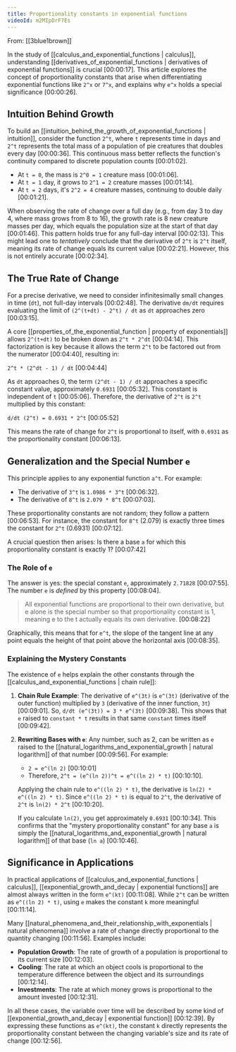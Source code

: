 ```yaml
---
title: Proportionality constants in exponential functions
videoId: m2MIpDrF7Es
---
```


From: [[3blue1brown]] <br/> 

In the study of [[calculus_and_exponential_functions | calculus]], understanding [[derivatives_of_exponential_functions | derivatives of exponential functions]] is crucial <a class="yt-timestamp" data-t="00:00:17">[00:00:17]</a>. This article explores the concept of proportionality constants that arise when differentiating exponential functions like `2^x` or `7^x`, and explains why `e^x` holds a special significance <a class="yt-timestamp" data-t="00:00:26">[00:00:26]</a>.

## Intuition Behind Growth

To build an [[intuition_behind_the_growth_of_exponential_functions | intuition]], consider the function `2^t`, where `t` represents time in days and `2^t` represents the total mass of a population of pie creatures that doubles every day <a class="yt-timestamp" data-t="00:00:36">[00:00:36]</a>. This continuous mass better reflects the function's continuity compared to discrete population counts <a class="yt-timestamp" data-t="00:01:02">[00:01:02]</a>.

*   At `t = 0`, the mass is `2^0 = 1` creature mass <a class="yt-timestamp" data-t="00:01:06">[00:01:06]</a>.
*   At `t = 1` day, it grows to `2^1 = 2` creature masses <a class="yt-timestamp" data-t="00:01:14">[00:01:14]</a>.
*   At `t = 2` days, it's `2^2 = 4` creature masses, continuing to double daily <a class="yt-timestamp" data-t="00:01:21">[00:01:21]</a>.

When observing the rate of change over a full day (e.g., from day 3 to day 4, where mass grows from 8 to 16), the growth rate is 8 new creature masses per day, which equals the population size at the start of that day <a class="yt-timestamp" data-t="00:01:46">[00:01:46]</a>. This pattern holds true for any full-day interval <a class="yt-timestamp" data-t="00:02:13">[00:02:13]</a>. This might lead one to *tentatively* conclude that the derivative of `2^t` is `2^t` itself, meaning its rate of change equals its current value <a class="yt-timestamp" data-t="00:02:21">[00:02:21]</a>. However, this is not entirely accurate <a class="yt-timestamp" data-t="00:02:34">[00:02:34]</a>.

## The True Rate of Change

For a precise derivative, we need to consider infinitesimally small changes in time (`dt`), not full-day intervals <a class="yt-timestamp" data-t="00:02:48">[00:02:48]</a>. The derivative `dm/dt` requires evaluating the limit of `(2^(t+dt) - 2^t) / dt` as `dt` approaches zero <a class="yt-timestamp" data-t="00:03:15">[00:03:15]</a>.

A core [[properties_of_the_exponential_function | property of exponentials]] allows `2^(t+dt)` to be broken down as `2^t * 2^dt` <a class="yt-timestamp" data-t="00:04:14">[00:04:14]</a>. This factorization is key because it allows the term `2^t` to be factored out from the numerator <a class="yt-timestamp" data-t="00:04:40">[00:04:40]</a>, resulting in:

`2^t * (2^dt - 1) / dt` <a class="yt-timestamp" data-t="00:04:44">[00:04:44]</a>

As `dt` approaches 0, the term `(2^dt - 1) / dt` approaches a specific constant value, approximately `0.6931` <a class="yt-timestamp" data-t="00:05:32">[00:05:32]</a>. This constant is independent of `t` <a class="yt-timestamp" data-t="00:05:06">[00:05:06]</a>. Therefore, the derivative of `2^t` is `2^t` multiplied by this constant:

`d/dt (2^t) = 0.6931 * 2^t` <a class="yt-timestamp" data-t="00:05:52">[00:05:52]</a>

This means the rate of change for `2^t` is proportional to itself, with `0.6931` as the proportionality constant <a class="yt-timestamp" data-t="00:06:13">[00:06:13]</a>.

## Generalization and the Special Number `e`

This principle applies to any exponential function `a^t`. For example:

*   The derivative of `3^t` is `1.0986 * 3^t` <a class="yt-timestamp" data-t="00:06:32">[00:06:32]</a>.
*   The derivative of `8^t` is `2.079 * 8^t` <a class="yt-timestamp" data-t="00:07:03">[00:07:03]</a>.

These proportionality constants are not random; they follow a pattern <a class="yt-timestamp" data-t="00:06:53">[00:06:53]</a>. For instance, the constant for `8^t` (2.079) is exactly three times the constant for `2^t` (0.6931) <a class="yt-timestamp" data-t="00:07:12">[00:07:12]</a>.

A crucial question then arises: Is there a base `a` for which this proportionality constant is exactly 1? <a class="yt-timestamp" data-t="00:07:42">[00:07:42]</a>

### The Role of `e`

The answer is yes: the special constant `e`, approximately `2.71828` <a class="yt-timestamp" data-t="00:07:55">[00:07:55]</a>. The number `e` is *defined* by this property <a class="yt-timestamp" data-t="00:08:04">[00:08:04]</a>.

> All exponential functions are proportional to their own derivative, but e alone is the special number so that proportionality constant is 1, meaning e to the t actually equals its own derivative. <a class="yt-timestamp" data-t="00:08:22">[00:08:22]</a>

Graphically, this means that for `e^t`, the slope of the tangent line at any point equals the height of that point above the horizontal axis <a class="yt-timestamp" data-t="00:08:35">[00:08:35]</a>.

### Explaining the Mystery Constants

The existence of `e` helps explain the other constants through the [[calculus_and_exponential_functions | chain rule]]:

1.  **Chain Rule Example**: The derivative of `e^(3t)` is `e^(3t)` (derivative of the outer function) multiplied by `3` (derivative of the inner function, `3t`) <a class="yt-timestamp" data-t="00:09:01">[00:09:01]</a>. So, `d/dt (e^(3t)) = 3 * e^(3t)` <a class="yt-timestamp" data-t="00:09:38">[00:09:38]</a>. This shows that `e` raised to `constant * t` results in that same `constant` times itself <a class="yt-timestamp" data-t="00:09:42">[00:09:42]</a>.

2.  **Rewriting Bases with `e`**: Any number, such as 2, can be written as `e` raised to the [[natural_logarithms_and_exponential_growth | natural logarithm]] of that number <a class="yt-timestamp" data-t="00:09:56">[00:09:56]</a>. For example:
    *   `2 = e^(ln 2)` <a class="yt-timestamp" data-t="00:10:01">[00:10:01]</a>
    *   Therefore, `2^t = (e^(ln 2))^t = e^((ln 2) * t)` <a class="yt-timestamp" data-t="00:10:10">[00:10:10]</a>.

    Applying the chain rule to `e^((ln 2) * t)`, the derivative is `ln(2) * e^((ln 2) * t)`. Since `e^((ln 2) * t)` is equal to `2^t`, the derivative of `2^t` is `ln(2) * 2^t` <a class="yt-timestamp" data-t="00:10:20">[00:10:20]</a>.

    If you calculate `ln(2)`, you get approximately `0.6931` <a class="yt-timestamp" data-t="00:10:34">[00:10:34]</a>. This confirms that the "mystery proportionality constant" for any base `a` is simply the [[natural_logarithms_and_exponential_growth | natural logarithm]] of that base (`ln a`) <a class="yt-timestamp" data-t="00:10:46">[00:10:46]</a>.

## Significance in Applications

In practical applications of [[calculus_and_exponential_functions | calculus]], [[exponential_growth_and_decay | exponential functions]] are almost always written in the form `e^(kt)` <a class="yt-timestamp" data-t="00:11:08">[00:11:08]</a>. While `2^t` can be written as `e^((ln 2) * t)`, using `e` makes the constant `k` more meaningful <a class="yt-timestamp" data-t="00:11:14">[00:11:14]</a>.

Many [[natural_phenomena_and_their_relationship_with_exponentials | natural phenomena]] involve a rate of change directly proportional to the quantity changing <a class="yt-timestamp" data-t="00:11:56">[00:11:56]</a>. Examples include:

*   **Population Growth**: The rate of growth of a population is proportional to its current size <a class="yt-timestamp" data-t="00:12:03">[00:12:03]</a>.
*   **Cooling**: The rate at which an object cools is proportional to the temperature difference between the object and its surroundings <a class="yt-timestamp" data-t="00:12:14">[00:12:14]</a>.
*   **Investments**: The rate at which money grows is proportional to the amount invested <a class="yt-timestamp" data-t="00:12:31">[00:12:31]</a>.

In all these cases, the variable over time will be described by some kind of [[exponential_growth_and_decay | exponential function]] <a class="yt-timestamp" data-t="00:12:39">[00:12:39]</a>. By expressing these functions as `e^(kt)`, the constant `k` directly represents the proportionality constant between the changing variable's size and its rate of change <a class="yt-timestamp" data-t="00:12:56">[00:12:56]</a>.